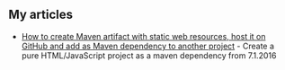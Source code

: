 ## My articles

* [How to create Maven artifact with static web resources, host it on GitHub and add as Maven dependency to another project](http://wiki.switajski.de/how-to-create-maven-artifact-with-static-web-resources) - Create a pure HTML/JavaScript project as a maven dependency
from 7.1.2016
